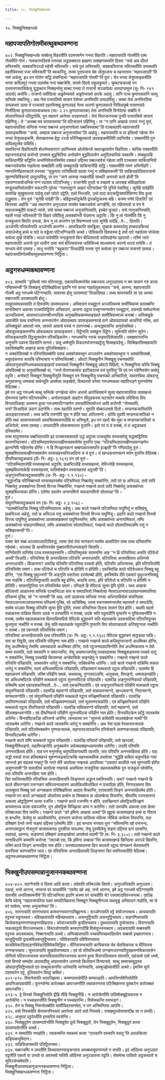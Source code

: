 ```yaml
---
title: १०. भिक्खुनिक्खन्धकं

---
```

१०. भिक्खुनिक्खन्धकं  


## महापजापतिगोतमीवत्थुकथावण्णना

४०२. भिक्खुनिक्खन्धके सक्केसु विहरतीति पठमगमनेन गन्त्वा विहरति। महापजापति गोतमीति एत्थ गोतमीति गोत्तं। नामकरणदिवसे पनस्सा लद्धसक्कारा ब्राह्मणा लक्खणसम्पत्तिं दिस्वा ‘‘सचे अयं धीतरं लभिस्सति, चक्कवत्तिरञ्ञो महेसी भविस्सति। सचे पुत्तं लभिस्सति, चक्कवत्तिराजा भविस्सतीति उभयथापि महतीयेवस्सा पजा भविस्सती’’ति ब्याकरिंसु, तस्मा पुत्तपजाय चेव धीतुपजाय च महन्तताय ‘‘महापजापती’’ति नामं अकंसु, इध पन गोत्तेन सद्धिं संसन्दित्वा ‘‘महापजापति गोतमी’’ति वुत्तं। येन भगवा तेनुपसङ्कमीति भगवा कपिलपुरं गन्त्वा पठममेव नन्दं पब्बाजेसि, सत्तमे दिवसे राहुलकुमारं। चुम्बटककलहे पन उभयनगरवासिकेसु युद्धत्थाय निक्खन्तेसु सत्था गन्त्वा ते राजानो सञ्ञापेत्वा अत्तदण्डसुत्तं (सु॰ नि॰ ९४१ आदयो) कथेसि। राजानो पसीदित्वा अड्ढतेय्यसते अड्ढतेय्यसते दारके अदंसु। तानि पञ्च कुमारसतानि सत्थु सन्तिके पब्बजिंसु। अथ नेसं पजापतियो सासनं पेसेत्वा अनभिरतिं उप्पादयिंसु। सत्था तेसं अनभिरतिया उप्पन्नभावं ञत्वा ते पञ्चसते दहरभिक्खू कुणालदहं नेत्वा अत्तनो कुणालकाले निसिन्नपुब्बे पासाणतले निसीदित्वा कुणालजातककथाय (जा॰ २.२१.कुणालजातक) तेसं अनभिरतिं विनोदेत्वा सब्बेपि ते सोतापत्तिफले पतिट्ठापेसि, पुन महावनं आनेत्वा अरहत्तफले। तेसं चित्तजाननत्थं पुनपि पजापतियो सासनं पहिणिंसु। ते ‘‘अभब्बा मयं घरावासस्सा’’ति पटिसासनं पहिणिंसु। ता ‘‘न दानि अम्हाकं परघरं गन्तुं युत्तं, महापजापतिया सन्तिकं गन्त्वा पब्बज्जं अनुजानापेत्वा पब्बजिस्सामा’’ति पञ्चसतापि महापजापतिं उपसङ्कमित्वा ‘‘अय्ये, अम्हाकं पब्बज्जं अनुजानापेथा’’ति आहंसु। महापजापति च ता इत्थियो गहेत्वा येन भगवा तेनुपसङ्कमि, सेतच्छत्तस्स हेट्ठा रञ्ञो परिनिब्बुतकाले उपसङ्कमीतिपि वदन्तियेव। पक्कामीति पुन कपिलपुरमेव पाविसि।  
यथाभिरन्तं विहरित्वाति बोधनेय्यसत्तानं उपनिस्सयं ओलोकेन्तो यथाज्झासयेन विहरित्वा। चारिकं पक्कामीति महाजनसङ्गहं करोन्तो उत्तमाय बुद्धसिरिया अनोपमेन बुद्धविलासेन अतुरितचारिकं पक्कामि। सम्बहुलाहि साकियानीहि सद्धिन्ति अन्तोनिवेसनस्मिंयेव दसबलं उद्दिस्स पब्बज्जावेसं गहेत्वा तापि पञ्चसता साकियानियो पब्बज्जावेसंयेव गाहापेत्वा सब्बाहिपि ताहि सम्बहुलाहि साकियानीहि सद्धिं। पक्कामीति गमनं अभिनीहरि। गमनाभिनीहरणकाले पनस्सा ‘‘सुकुमारा राजित्थियो पदसा गन्तुं न सक्खिस्सन्ती’’ति साकियकोलियराजानो सुवण्णसिविकायो उपट्ठापयिंसु, ता पन ‘‘याने आरुय्ह गच्छन्तीहि सत्थरि अगारवो कतो होती’’ति एकपण्णासयोजनिकं मग्गं पदसाव पटिपज्जिंसु। राजानोपि पुरतो च पच्छतो च आरक्खं संविदहापेत्वा तण्डुलसप्पितेलादीनं सकटानि पूरेत्वा ‘‘गतगतट्ठाने आहारं पटियादेथा’’ति पुरिसे पेसयिंसु। सूनेहि पादेहीति तासञ्हि सुखुमालत्ता पादेसु एको फोटो उट्ठेति, एको भिज्जति, उभो पादा कटकट्ठिसम्परिकिण्णा विय हुत्वा उद्धुमाता। तेन वुत्तं ‘‘सूनेहि पादेही’’ति। बहिद्वारकोट्ठकेति द्वारकोट्ठकस्स बहि। कस्मा पनेवं ठिताति? एवं किरस्सा अहोसि ‘‘अहं तथागतेन अनुञ्ञाता सयमेव पब्बज्जावेसं अग्गहेसिं, एवं गहितभावो च पन मे सकलजम्बुदीपे पाकटो जातो, सचे सत्था पब्बज्जं अनुजानिस्सति, इच्चेतं कुसलं। सचे नानुजानिस्सति, महती गरहा भविस्सती’’ति विहारं पविसितुं असक्कोन्ती रोदमाना अट्ठासि। किं नु त्वं गोतमीति किं नु राजकुलानं विपत्ति उप्पन्ना, केन नु त्वं कारणेन एवं विवण्णभावं पत्ता सूनेहि पादेहि…पे॰… ठिताति।  
अञ्ञेनपि परियायेनाति अञ्ञेनपि कारणेन। आपादिकाति संवड्ढिका, तुम्हाकं हत्थपादेसु हत्थपादकिच्चं असाधेन्तेसु हत्थे च पादे च वड्ढेत्वा पटिजग्गिकाति अत्थो। पोसिकाति दिवसस्स द्वे तयो वारे नहापेत्वा भोजेत्वा पायेत्वा तुम्हे पोसेसि। थञ्ञं पायेसीति नन्दकुमारो किर बोधिसत्ततो कतिपाहेनेव दहरतरो। तस्मिं जाते महापजापति अत्तनो पुत्तं धातीनं दत्वा सयं बोधिसत्तस्स धातिकिच्चं साधयमाना अत्तनो थञ्ञं पायेसि। तं सन्धाय थेरो एवमाह। साधु भन्तेति ‘‘बहुकारा’’तिआदीहि तस्सा गुणं कथेत्वा पुन पब्बज्जं याचन्तो एवमाह।  
महापजापतिगोतमीवत्थुकथावण्णना निट्ठिता।  


## अट्ठगरुधम्मकथावण्णना

४०३. सत्थापि ‘‘इत्थियो नाम परित्तसद्धा, एकायाचितमत्तेयेव पब्बज्जाय अनुञ्ञाताय न मम सासनं गरुं कत्वा गण्हिस्सन्ती’’ति तिक्खत्तुं पटिक्खिपित्वा इदानि गरुं कत्वा गाहापेतुकामताय ‘‘सचे, आनन्द, महापजापति गोतमी अट्ठ गरुधम्मे पटिग्गण्हाति, सावस्सा होतु उपसम्पदा’’तिआदिमाह। तत्थ सावस्साति सा एव अस्सा पब्बज्जापि उपसम्पदापि होतु।  
तदहुपसम्पन्नस्साति तं दिवसम्पि उपसम्पन्नस्स। अभिवादनं पच्चुट्ठानं अञ्जलिकम्मं सामीचिकम्मं कातब्बन्ति मानातिमानं अकत्वा पञ्चपतिट्ठितेन अभिवादनं, आसना उट्ठाय पच्चुग्गमनवसेन पच्चुट्ठानं, दसनखे समोधानेत्वा अञ्जलिकम्मं, आसनपञ्ञापनबीजनादिकं अनुच्छविककम्मसङ्खातं सामीचिकम्मञ्च कत्तब्बं। अभिक्खुके आवासेति यत्थ वसन्तिया अनन्तरायेन ओवादत्थाय उपसङ्कमनारहे ठाने ओवाददायको आचरियो नत्थि, अयं अभिक्खुको आवासो नाम, एवरूपे आवासे वस्सं न उपगन्तब्बं। अन्वद्धमासन्ति अनुपोसथिकं। ओवादूपसङ्कमनन्ति ओवादत्थाय उपसङ्कमनं। दिट्ठेनाति चक्खुना दिट्ठेन। सुतेनाति सोतेन सुतेन। परिसङ्कायाति दिट्ठसुतवसेन परिसङ्कितेन। गरुधम्मन्ति गरुकं सङ्घादिसेसापत्तिं। पक्खमानत्तन्ति अनूनानि पन्नरस दिवसानि मानत्तं। छसु धम्मेसूति विकालभोजनच्छट्ठेसु सिक्खापदेसु। सिक्खितसिक्खायाति एकसिक्खम्पि अखण्डं कत्वा पूरितसिक्खाय।  
न अक्कोसितब्बो न परिभासितब्बोति दसन्नं अक्कोसवत्थूनं अञ्ञतरेन अक्कोसवत्थुना न अक्कोसितब्बो, भयुपदंसनाय कायचि परिभासाय न परिभासितब्बो। ओवटो भिक्खुनीनं भिक्खूसु वचनपथोति ओवादानुसासनिधम्मकथासङ्खातो वचनपथो भिक्खुनीनं भिक्खूसु ओवटो पिहितो, न भिक्खुनिया कोचि भिक्खु ओवदितब्बो वा अनुसासितब्बो वा, ‘‘भन्ते पोराणकत्थेरा इदञ्चिदञ्च वत्तं पूरयिंसू’’ति एवं पन पवेणिवसेन कथेतुं वट्टति। अनोवटो भिक्खूनं भिक्खुनीसूति भिक्खूनं पन भिक्खुनीसु वचनपथो अनिवारितो, यथारुचिया ओवदन्तु अनुसासन्तु धम्मकथं कथेन्तूति अयमेत्थ सङ्खेपो, वित्थारतो पनेसा गरुधम्मकथा महाविभङ्गे वुत्तनयेनेव वेदितब्बा।  
इमे पन अट्ठ गरुधम्मे सत्थु सन्तिके उग्गहेत्वा थेरेन अत्तनो आरोचियमाने सुत्वा महापजापतिया तावमहन्तं दोमनस्सं खणेन पटिप्पस्सम्भि। अनोतत्तदहतो आहटेन सीतुदकस्स घटसतेन मत्थके परिसित्ता विय विगतपरिळाहा अत्तमना हुत्वा गरुधम्मपटिग्गहणेन उप्पन्नपीतिपामोज्जं आवि करोन्ती ‘‘सेय्यथापि, भन्ते’’तिआदिकं उदानं उदानेसि। तत्थ दहरोति तरुणो। युवाति योब्बञ्ञभावे ठितो। मण्डनकजातिकोति अलङ्कारसभावो। तत्थ कोचि तरुणोपि युवा न होति यथा अतितरुणो। कोचि युवापि मण्डनकजातिको न होति यथा उपसन्तसभावो आलसियब्यसनादीहि वा अभिभूतो, इध पन दहरो चेव युवा च मण्डनकजातिको च अधिप्पेतो, तस्मा एवमाह। उप्पलादीनि लोकसम्मतत्ता वुत्तानि। इतो परं यं यं वत्तब्बं, तं तं अट्ठकथायं दस्सितमेव।  
तत्थ मातुगामस्स पब्बजितत्ताति इदं पञ्चवस्ससततो उद्धं अट्ठत्वा पञ्चसुयेव वस्ससतेसु सद्धम्मट्ठितिया कारणनिदस्सनं। पटिसम्भिदापभेदप्पत्तखीणासववसेनेव वुत्तन्ति एत्थ ‘‘पटिसम्भिदापत्तखीणासवग्गहणेन झानानिपि गहितानेव होन्ति। न हि निज्झानकानं सब्बप्पकारसम्पत्ति इज्झती’’ति गण्ठिपदेसु वुत्तं। सुक्खविपस्सकखीणासववसेन वस्ससहस्सन्तिआदिना च यं वुत्तं। तं खन्धकभाणकानं मतेन वुत्तन्ति वेदितब्बं। दीघनिकायट्ठकथायं (दी॰ नि॰ अट्ठ॰ ३.१६१) पन एवं वुत्तं –  
‘‘पटिसम्भिदापत्तेहि वस्ससहस्सं अट्ठासि, छळभिञ्ञेहि वस्ससहस्सं, तेविज्जेहि वस्ससहस्सं, सुक्खविपस्सकेहि वस्ससहस्सं, पातिमोक्खेन वस्ससहस्सं अट्ठासी’’ति।  
अङ्गुत्तरनिकायट्ठकथायम्पि (अ॰ नि॰ अट्ठ॰ १.१.१३०) –  
‘‘बुद्धानञ्हि परिनिब्बानतो वस्ससहस्समेव पटिसम्भिदा निब्बत्तेतुं सक्कोन्ति, ततो परं छ अभिञ्ञा, ततो तापि निब्बत्तेतुं असक्कोन्ता तिस्सो विज्जा निब्बत्तेन्ति, गच्छन्ते गच्छन्ते काले तापि निब्बत्तेतुं असक्कोन्ता सुक्खविपस्सका होन्ति। एतेनेव उपायेन अनागामिनो सकदागामिनो सोतापन्ना’’ति –  
वुत्तं।  
संयुत्तनिकायट्ठकथायं पन (सं॰ नि॰ अट्ठ॰ २.३.१५६) –  
‘‘पठमबोधियञ्हि भिक्खू पटिसम्भिदापत्ता अहेसुं। अथ काले गच्छन्ते पटिसम्भिदा पापुणितुं न सक्खिंसु, छळभिञ्ञा अहेसुं, ततो छ अभिञ्ञा पत्तुं असक्कोन्ता तिस्सो विज्जा पापुणिंसु। इदानि काले गच्छन्ते तिस्सो विज्जा पापुणितुं असक्कोन्ता आसवक्खयमत्तं पापुणिस्सन्ति, तम्पि असक्कोन्ता अनागामिफलं, तम्पि असक्कोन्ता सकदागामिफलं, तम्पि असक्कोन्ता सोतापत्तिफलं, गच्छन्ते काले सोतापत्तिफलम्पि पत्तुं न सक्खिस्सन्ती’’ति –  
वुत्तं।  
यस्मा चेतं सब्बं अञ्ञमञ्ञपटिविरुद्धं, तस्मा तेसं तेसं भाणकानं मतमेव आचरियेन तत्थ तत्थ दस्सितन्ति गहेतब्बं। अञ्ञथा हि आचरियस्सेव पुब्बापरविरोधप्पसङ्गो सियाति।  
तानियेवाति तानियेव पञ्च वस्ससहस्सानि। परियत्तिमूलकं सासनन्ति आह ‘‘न हि परियत्तिया असति पटिवेधो अत्थी’’तिआदि। परियत्तिया हि अन्तरहिताय पटिपत्ति अन्तरधायति, पटिपत्तिया अन्तरहिताय अधिगमो अन्तरधायति। किंकारणा? अयञ्हि परियत्ति पटिपत्तिया पच्चयो होति, पटिपत्ति अधिगमस्स, इति पटिपत्तितोपि परियत्तियेव पमाणं। तत्थ पटिवेधो च पटिपत्ति च होतिपि न होतिपि। एकस्मिञ्हि काले पटिवेधकरा भिक्खू बहू होन्ति, ‘‘एस भिक्खु पुथुज्जनो’’ति अङ्गुलिं पसारेत्वा दस्सेतब्बो होति, इमस्मिंयेव दीपे एकवारं पुथुज्जनभिक्खु नाम नाहोसि। पटिपत्तिपूरकापि कदाचि बहू होन्ति, कदाचि अप्पा, इति पटिवेधो च पटिपत्ति च होतिपि न होतिपि। सासनट्ठितिया पन परियत्तियेव पमाणं। पण्डितो हि तेपिटकं सुत्वा द्वेपि पूरेति। यथा अम्हाकं बोधिसत्तो आळारस्स सन्तिके पञ्चाभिञ्ञा सत्त च समापत्तियो निब्बत्तेत्वा नेवसञ्ञानासञ्ञायतनसमापत्तिया परिकम्मं पुच्छि, सो ‘‘न जानामी’’ति आह, ततो उदकस्स सन्तिकं गन्त्वा अधिगतविसेसं संसन्दित्वा नेवसञ्ञानासञ्ञायतनस्स परिकम्मं पुच्छि, सो आचिक्खि, तस्स वचनसमनन्तरमेव महासत्तो तं सम्पादेसि, एवमेव पञ्ञवा भिक्खु परियत्तिं सुत्वा द्वेपि पूरेति, तस्मा परियत्तिया ठिताय सासनं ठितं होति। यथापि महतो तळाकस्स पाळिया थिराय उदकं न ठस्सतीति न वत्तब्बं, उदके सति पदुमादीनि पुप्फानि न पुप्फिस्सन्तीति न वत्तब्बं, एवमेव महातळाकस्स थिरपाळिसदिसे तेपिटके बुद्धवचने सति महातळाके उदकसदिसा पटिपत्तिपूरका कुलपुत्ता नत्थीति न वत्तब्बं, तेसु सति महातळाके पदुमादीनि पुप्फानि विय सोतापन्नादयो अरियपुग्गला नत्थीति न वत्तब्बं। एवं एकन्ततो परियत्तियेव पमाणं।  
परियत्तिया अन्तरहितायाति एत्थ परियत्तीति (अ॰ नि॰ अट्ठ॰ १.१.१३०) तेपिटकं बुद्धवचनं साट्ठकथा पाळि। याव सा तिट्ठति, ताव परियत्ति परिपुण्णा नाम होति। गच्छन्ते गच्छन्ते काले कलियुगराजानो अधम्मिका होन्ति, तेसु अधम्मिकेसु तेसम्पि अमच्चादयो अधम्मिका होन्ति, ततो रट्ठजनपदवासिनोति तेसं अधम्मिकताय न देवो सम्मा वस्सति, ततो सस्सानि न सम्पज्जन्ति, तेसु असम्पज्जन्तेसु पच्चयदायका भिक्खुसङ्घस्स पच्चये दातुं न सक्कोन्ति, भिक्खू पच्चयेहि किलमन्ता अन्तेवासिके सङ्गहेतुं न सक्कोन्ति। गच्छन्ते गच्छन्ते काले परियत्ति परिहायति, अत्थवसेन धारेतुं न सक्कोन्ति, पाळिवसेनेव धारेन्ति। ततो काले गच्छन्ते पाळिम्पि सकलं धारेतुं न सक्कोन्ति, पठमं अभिधम्मपिटकं परिहायति, परिहायमानं मत्थकतो पट्ठाय परिहायति। पठममेव हि महापकरणं परिहायति, तस्मिं परिहीने यमकं, कथावत्थु, पुग्गलपञ्ञत्ति, धातुकथा, विभङ्गो, धम्मसङ्गहोति।  
एवं अभिधम्मपिटके परिहीने मत्थकतो पट्ठाय सुत्तन्तपिटकं परिहायति। पठमञ्हि अङ्गुत्तरनिकायो परिहायति, तस्मिम्पि पठमं एकादसकनिपातो…पे॰… ततो एककनिपातोति। एवं अङ्गुत्तरनिकाये परिहीने मत्थकतो पट्ठाय संयुत्तनिकायो परिहायति। पठमञ्हि महावग्गो परिहायति, ततो सळायतनवग्गो, खन्धकवग्गो, निदानवग्गो, सगाथावग्गोति। एवं संयुत्तनिकाये परिहीने मत्थकतो पट्ठाय मज्झिमनिकायो परिहायति। पठमञ्हि उपरिपण्णासको परिहायति, ततो मज्झिमपण्णासको, ततो मूलपण्णासकोति। एवं मज्झिमनिकाये परिहीने मत्थकतो पट्ठाय दीघनिकायो परिहायति। पठमञ्हि पाथिकवग्गो परिहायति, ततो महावग्गो, ततो सीलक्खन्धवग्गोति। एवं दीघनिकाये परिहीने सुत्तन्तपिटकं परिहीनं नाम होति। विनयपिटकेन सद्धिं जातकमेव धारेन्ति। विनयपिटकञ्हि लज्जिनो धारेन्ति, लाभकामा पन ‘‘सुत्तन्ते कथितेपि सल्लक्खेन्ता नत्थी’’ति जातकमेव धारेन्ति। गच्छन्ते काले जातकम्पि धारेतुं न सक्कोन्ति। अथ नेसं पठमं वेस्सन्तरजातकं परिहायति, ततो पटिलोमक्कमेन पुण्णकजातकं, महानारदजातकन्ति परियोसाने अपण्णकजातकं परिहायति, विनयपिटकमेव धारेन्ति।  
गच्छन्ते काले तम्पि मत्थकतो पट्ठाय परिहायति। पठमञ्हि परिवारो परिहायति, ततो खन्धको, भिक्खुनीविभङ्गो, महाविभङ्गोति अनुक्कमेन उपोसथक्खन्धकमत्तमेव धारेन्ति। तदापि परियत्ति अनन्तरहिताव होति। याव पन मनुस्सेसु चतुप्पदिकगाथापि पवत्तति, ताव परियत्ति अनन्तरहिताव होति। यदा सद्धो पसन्नो राजा हत्थिक्खन्धे सुवण्णचङ्कोटकम्हि सहस्सत्थविकं ठपापेत्वा ‘‘बुद्धेहि कथितं चतुप्पदिकं गाथं जानन्तो इमं सहस्सं गण्हतू’’ति नगरे भेरिं चरापेत्वा गण्हनकं अलभित्वा ‘‘एकवारं चरापिते नामं सुणन्तापि होन्ति असुणन्तापी’’ति यावततियं चरापेत्वा गण्हनकं अलभित्वा राजपुरिसा सहस्सत्थविकं पुन राजकुलं पवेसेन्ति, तदा परियत्ति अन्तरहिता नाम होति।  
चिरं पवत्तिस्सतीति परियत्तिया अन्तरहितायपि लिङ्गमत्तं अद्धानं पवत्तिस्सति। कथं? गच्छन्ते गच्छन्ते हि काले चीवरग्गहणं पत्तग्गहणं समिञ्जनपसारणं आलोकितविलोकितं न पासादिकं होति, निगण्ठसमणा विय अलाबुपत्तं भिक्खू पत्तं अग्गबाहाय परिक्खिपित्वा आदाय विचरन्ति, एत्तावतापि लिङ्गं अनन्तरहितमेव होति। गच्छन्ते पन काले अग्गबाहतो ओतारेत्वा हत्थेन वा सिक्काय वा ओलम्बेत्वा विचरन्ति, चीवरम्पि रजनसारुप्पं अकत्वा ओट्ठट्ठिवण्णं कत्वा रजन्ति। गच्छन्ते काले रजनम्पि न होति, दसच्छिन्दनं ओवट्टिकाविज्झनं कप्पमत्तञ्च कत्वा वळञ्जन्ति, पुन ओवट्टिकं विज्झित्वा कप्पं न करोन्ति। ततो उभयम्पि अकत्वा दसा छेत्वा परिब्बाजका विय चरन्ति। गच्छन्ते काले ‘‘को इमिना अम्हाकं अत्थो’’ति खुद्दकं कासावखण्डं हत्थे वा गीवायं वा बन्धन्ति, केसेसु वा अल्लीयापेन्ति, दारभरणं करोन्ता कसित्वा वपित्वा जीविकं कप्पेत्वा विचरन्ति, तदा दक्खिणं देन्तो जनो सङ्घं उद्दिस्स एतेसम्पि देति। इदं सन्धाय भगवता वुत्तं ‘‘भविस्सन्ति खो पनानन्द, अनागतमद्धानं गोत्रभुनो कासावकण्ठा दुस्सीला पापधम्मा, तेसु दुस्सीलेसु सङ्घं उद्दिस्स दानं दस्सन्ति, तदापाहं, आनन्द, सङ्घगतं दक्खिणं असङ्ख्येय्यं अप्पमेय्यं वदामी’’ति (म॰ नि॰ ३.३८०)। ततो गच्छन्ते काले नानाविधानि कम्मानि करोन्ता ‘‘पपञ्चो एस, किं इमिना अम्हाक’’न्ति कासावखण्डं छिन्दित्वा अरञ्ञे खिपन्ति, तस्मिं काले लिङ्गं अन्तरहितं नाम होति। कस्सपदसबलस्स किर कालतो पट्ठाय योनकानं सेतवत्थानि पारुपित्वा चरणचारित्तं जातं। एवं परियत्तिया अन्तरहितायपि लिङ्गमत्तं चिरं पवत्तिस्सतीति वेदितब्बं।  
अट्ठगरुधम्मकथावण्णना निट्ठिता।  


## भिक्खुनीउपसम्पन्नानुजाननकथावण्णना

४०४-४०५. यदग्गेनाति यं दिवसं आदिं कत्वा। तदेवाति तस्मिञ्ञेव दिवसे। अनुञ्ञत्तियाति अनुञ्ञाय। एकाहं, भन्ते आनन्द, भगवन्तं वरं याचामीति ‘‘एवमेव खो अहं, भन्ते आनन्द, इमे अट्ठ गरुधम्मे पटिग्गण्हामि यावजीवं अनतिक्कमनीये’’ति पटिजानित्वा इदानि कस्मा वरं याचतीति चे? परूपवादविवज्जनत्थं। एवञ्हि केचि वदेय्युं ‘‘महापजापतिया पठमं सम्पटिच्छितत्ता भिक्खूनं भिक्खुनीनञ्च यथावुड्ढं अभिवादनं नाहोसि, सा चे वरं याचेय्य, भगवा अनुजानेय्या’’ति।  
४०६. सरागायाति सरागभावाय कामरागभवरागपरिब्रूहनाय। सञ्ञोगायाति वट्टे संयोजनत्थाय। आचयायाति वट्टस्स वड्ढनत्थाय। महिच्छतायाति महिच्छभावाय। असन्तुट्ठियाति असन्तुट्ठिभावाय। सङ्गणिकायाति किलेससङ्गणगणसङ्गणविहाराय। कोसज्जायाति कुसीतभावाय। दुब्भरतायाति दुप्पोसताय। विरागायाति सकलवट्टतो विरज्जनत्थाय। विसञ्ञोगायाति कामरागादीहि विसंयुज्जनत्थाय। अपचयायाति सब्बस्सपि वट्टस्स अपचयत्थाय, निब्बानायाति अत्थो। अप्पिच्छतायाति पच्चयप्पिच्छतादिवसेन सब्बसो इच्छापगमाय। सन्तुट्ठियाति द्वादसविधसन्तुट्ठिभावाय। पविवेकायाति पविवित्तभावाय कायविवेकादितदङ्गविवेकादिविवेकसिद्धिया। वीरियारम्भायाति कायिकस्स चेव चेतसिकस्स च वीरियस्स पग्गण्हनत्थाय। सुभरतायाति सुखपोसनत्थाय। एवं यो परियत्तिधम्मो उग्गहणधारणपरिपुच्छामनसिकारवसेन योनिसो पटिपज्जन्तस्स सरागादिभावपरिवज्जनस्स कारणं हुत्वा विरागादिभावाय संवत्तति, एकंसतो एसो धम्मो, एसो विनयो सम्मदेव अपायादीसु अपतनवसेन धारणतो किलेसानं विनयनतो, सत्थु सम्मासम्बुद्धस्स ओवादानुसिट्ठिभावतो एतं सत्थुसासनन्ति धारेय्यासि जानेय्यासि, अवबुज्झेय्यासीति अत्थो। इमस्मिं सुत्ते पठमवारेन वट्टं, दुतियवारेन विवट्टं कथितं।  
४०९-४१०. विमानेत्वाति अपरज्झित्वा। कम्मप्पत्तायोपीति कम्मारहापि। आपत्तिगामिनियोपीति आपत्तिआपन्नायोपि। वुत्तनयेनेव कारेतब्बतं आपज्जन्तीति तथाकरणस्स पटिक्खित्तत्ता दुक्कटेन कारेतब्बतं आपज्जन्ति।  
४१३-५. द्वे तिस्सो भिक्खुनियोति द्वीहि तीहि भिक्खुनीहि। न आरोचेन्तीति पातिमोक्खुद्देसकस्स न आरोचेन्ति। न पच्चाहरन्तीति भिक्खुनीनं न पच्चाहरन्ति। विसेसकन्ति वत्तभङ्गं।  
४२०. तेन च भिक्खु निमन्तेतब्बोति सामीचिदस्सनमेतं, न पन अनिमन्तिया आपत्ति।  
४२५. तयो निस्सयेति सेनासननिस्सयं अपनेत्वा अपरे तयो निस्सये। रुक्खमूलसेनासनञ्हि सा न लभति।  
४२८. अनुवादं पट्ठपेन्तीति इस्सरियं पवत्तेन्ति।  
४३०. भिक्खुदूतेन उपसम्पादेन्तीति भिक्खुयेव दूतो भिक्खुदूतो, तेन भिक्खुदूतेन, भिक्खुदूतं कत्वा उपसम्पादेन्तीति अत्थो।  
४३१. न सम्मतीति नप्पहोति। नवकम्मन्ति नवकम्मं कत्वा ‘‘एत्तकानि वस्सानि वसतू’’ति अपलोकेत्वा सङ्घिकभूमिदानं।  
४३२. सन्निसिन्नगब्भाति पतिट्ठितगब्भा।  
४३४. पब्बज्जम्पि न लभतीति तित्थायतनसङ्कन्ताय अभब्बभावूपगमनतो न लभति। इदं ओदिस्स अनुञ्ञातं वट्टतीति एकतो वा उभतो वा अवस्सवे सतिपि ओदिस्स अनुञ्ञातत्ता वट्टति। सेसमेत्थ पाळितो अट्ठकथातो च सुविञ्ञेय्यमेवाति।  
भिक्खुनीउपसम्पन्नानुजाननकथावण्णना निट्ठिता।  
भिक्खुनिक्खन्धकवण्णना निट्ठिता।  
